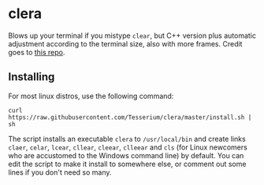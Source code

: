 # clera
Blows up your terminal if you mistype `clear`, but C++ version plus automatic adjustment according to the terminal size, also with more frames. Credit goes to [this repo](https://github.com/kz6fittycent/clera/tree/master).

## Installing
For most linux distros, use the following command:
```
curl https://raw.githubusercontent.com/Tesserium/clera/master/install.sh | sh
```
The script installs an executable `clera` to `/usr/local/bin` and create links `claer`, `celar`, `lcear`, `cllear`, `cleear`, `clleear` and `cls` (for Linux newcomers who are accustomed to the Windows command line) by default. You can edit the script to make it install to somewhere else, or comment out some lines if you don't need so many.
